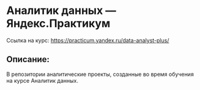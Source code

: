 # Аналитик данных — Яндекс.Практикум

Ссылка на курс: https://practicum.yandex.ru/data-analyst-plus/


## Описание:
В репозитории аналитические проекты, созданные во время обучения на курсе Аналитик данных.
